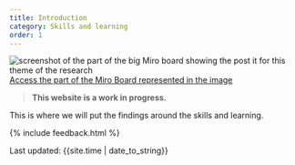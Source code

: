 ```yaml
---
title: Introduction
category: Skills and learning
order: 1
---
```


![screenshot of the part of the big Miro board showing the post it for this theme of the research](/practitioner-stories/images/skills-learning.png)
[Access the part of the Miro Board represented in the image](https://miro.com/app/board/o9J_ldOzA14=/?moveToWidget=3074457352333741368&cot=14)

<blockquote class="alt">
  <p><strong>This website is a work in progress.</strong></p>
</blockquote>

This is where we will put the findings around the skills and learning.

{% include feedback.html %}
<div>Last updated: {{site.time | date_to_string}}</div>
